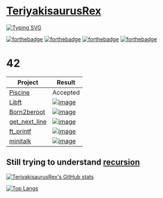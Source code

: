 # [TeriyakisaurusRex](https://github.com/TeriyakisaurusRex)

[![Typing SVG](https://readme-typing-svg.herokuapp.com?color=%2323F709&duration=2000&lines=%3AWq;oops;%3AWq;C'mon+man...;%3Awq;Finally)](https://git.io/typing-svg)

[![forthebadge](https://forthebadge.com/images/badges/built-with-love.svg)](https://forthebadge.com)
[![forthebadge](https://forthebadge.com/images/badges/for-you.svg)](https://forthebadge.com)
[![forthebadge](https://forthebadge.com/images/badges/check-it-out.svg)](https://forthebadge.com)
[![forthebadge](https://forthebadge.com/images/badges/you-didnt-ask-for-this.svg)](https://forthebadge.com)

# 42

| Project | Result |
| ------- | ------ |
| [Piscine](https://github.com/TeriyakisaurusRex/42Piscine) | Accepted |
| [Libft](https://github.com/TeriyakisaurusRex/42School/tree/master/libft) | [![image](https://img.shields.io/badge/Success-125%25-brightgreen)](https://github.com/TeriyakisaurusRex/42School/tree/master/libft#result) |
| [Born2beroot](https://github.com/TeriyakisaurusRex/42School/tree/master/Born2beroot) | [![image](https://img.shields.io/badge/Success-106%25-brightgreen)](https://github.com/TeriyakisaurusRex/42School/tree/master/Born2beroot#result) |
| [get_next_line](https://github.com/TeriyakisaurusRex/42School/tree/master/get_next_line) | [![image](https://img.shields.io/badge/Success-101%25-brightgreen)](https://github.com/TeriyakisaurusRex/42School/tree/master/get_next_line#result) |
| [ft_printf](https://github.com/TeriyakisaurusRex/42School/tree/master/ft_printf) | [![image](https://img.shields.io/badge/Success-100%25-brightgreen)](https://github.com/TeriyakisaurusRex/42School/tree/master/ft_printf#result) |
| [minitalk](https://github.com/TeriyakisaurusRex/42School/tree/master/minitalk) | [![image](https://img.shields.io/badge/Status-Ready-yellow)](https://github.com/TeriyakisaurusRex/42School/tree/master/minitalk#result)


## Still trying to understand [recursion](https://github.com/TeriyakisaurusRex#still-trying-to-understand-recursion)

[![TeriyakisaurusRex's GitHub stats](https://github-readme-stats.vercel.app/api?username=TeriyakisaurusRex&show_icons=true&theme=highcontrast)](https://github.com/TeriyakisaurusRex/github-readme-stats)

[![Top Langs](https://github-readme-stats.vercel.app/api/top-langs/?username=TeriyakisaurusRex&layout=compact)](https://github.com/TeriyakisaurusRex/github-readme-stats)
